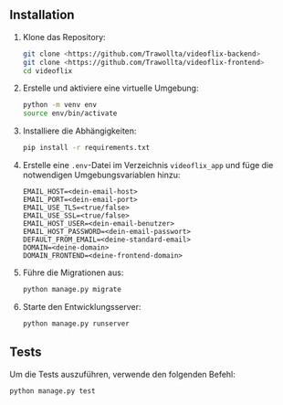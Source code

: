 ## Installation

1. Klone das Repository:
    ```sh
    git clone <https://github.com/Trawollta/videoflix-backend>
    git clone <https://github.com/Trawollta/videoflix-frontend>
    cd videoflix
    ```

2. Erstelle und aktiviere eine virtuelle Umgebung:
    ```sh
    python -m venv env
    source env/bin/activate 
    ```
    

3. Installiere die Abhängigkeiten:
    ```sh
    pip install -r requirements.txt
    ```

4. Erstelle eine `.env`-Datei im Verzeichnis `videoflix_app` und füge die notwendigen Umgebungsvariablen hinzu:
    ```env
    EMAIL_HOST=<dein-email-host>
    EMAIL_PORT=<dein-email-port>
    EMAIL_USE_TLS=<true/false>
    EMAIL_USE_SSL=<true/false>
    EMAIL_HOST_USER=<dein-email-benutzer>
    EMAIL_HOST_PASSWORD=<dein-email-passwort>
    DEFAULT_FROM_EMAIL=<deine-standard-email>
    DOMAIN=<deine-domain>
    DOMAIN_FRONTEND=<deine-frontend-domain>
    ```

5. Führe die Migrationen aus:
    ```sh
    python manage.py migrate
    ```

6. Starte den Entwicklungsserver:
    ```sh
    python manage.py runserver
    ```

## Tests

Um die Tests auszuführen, verwende den folgenden Befehl:
```sh
python manage.py test